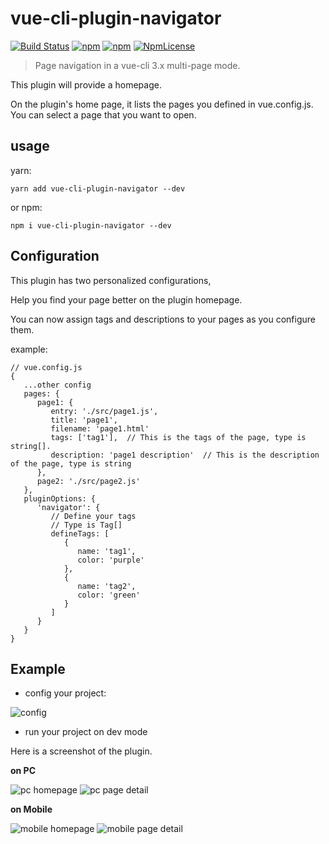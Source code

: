 # vue-cli-plugin-navigator

[![Build Status](https://travis-ci.org/longshihui/vue-cli-plugin-navigator.svg?branch=master)](https://travis-ci.org/longshihui/vue-cli-plugin-navigator) [![npm](https://img.shields.io/npm/v/vue-cli-plugin-navigator.svg)](https://www.npmjs.com/package/vue-cli-plugin-navigator) [![npm](https://img.shields.io/npm/dw/vue-cli-plugin-navigator.svg)](https://www.npmjs.com/package/vue-cli-plugin-navigator) [![NpmLicense](https://img.shields.io/npm/l/vue-cli-plugin-navigator.svg)](https://www.npmjs.com/package/vue-cli-plugin-navigator)

> Page navigation in a vue-cli 3.x multi-page mode.

This plugin will provide a homepage.

On the plugin's home page, it lists the pages you defined in vue.config.js. You can select a page that you want to open.

## usage

yarn:

```
yarn add vue-cli-plugin-navigator --dev
```

or npm:

```
npm i vue-cli-plugin-navigator --dev
```

## Configuration

This plugin has two personalized configurations,

Help you find your page better on the plugin homepage.

You can now assign tags and descriptions to your pages as you configure them.

example:

```
// vue.config.js
{
   ...other config
   pages: {
      page1: {
         entry: './src/page1.js',
         title: 'page1',
         filename: 'page1.html'
         tags: ['tag1'],  // This is the tags of the page, type is string[].
         description: 'page1 description'  // This is the description of the page, type is string
      },
      page2: './src/page2.js'
   },
   pluginOptions: {
      'navigator': {
         // Define your tags
         // Type is Tag[]
         defineTags: [
            {
               name: 'tag1',
               color: 'purple'
            },
            {
               name: 'tag2',
               color: 'green'
            }
         ]
      }
   }
}
```

## Example

-   config your project:

![config](./docs/config.png)

-   run your project on dev mode

Here is a screenshot of the plugin.

**on PC**

![pc homepage](./docs/pc.homepage.png)
![pc page detail](./docs/pc.detail.png)

**on Mobile**

![mobile homepage](./docs/mobile.homepage.png)
![mobile page detail](./docs/mobile.detail.png)
